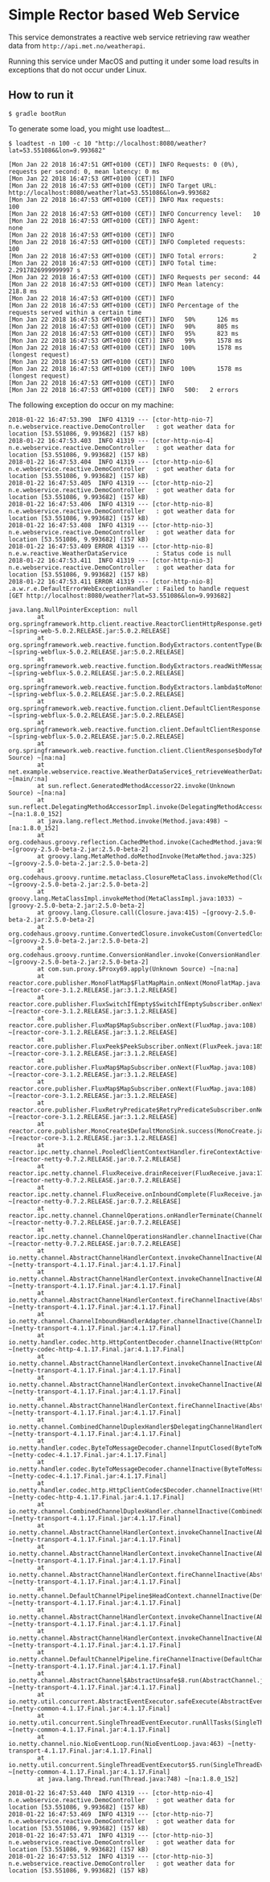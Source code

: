 # Simple Rector based Web Service

This service demonstrates a reactive web service retrieving raw weather data from `http://api.met.no/weatherapi`.

Running this service under MacOS and putting it under some load results in exceptions that do not occur under Linux.

## How to run it

    $ gradle bootRun
    
To generate some load, you might use loadtest…

    $ loadtest -n 100 -c 10 "http://localhost:8080/weather?lat=53.551086&lon=9.993682"
    
    [Mon Jan 22 2018 16:47:51 GMT+0100 (CET)] INFO Requests: 0 (0%), requests per second: 0, mean latency: 0 ms
    [Mon Jan 22 2018 16:47:53 GMT+0100 (CET)] INFO
    [Mon Jan 22 2018 16:47:53 GMT+0100 (CET)] INFO Target URL:          http://localhost:8080/weather?lat=53.551086&lon=9.993682
    [Mon Jan 22 2018 16:47:53 GMT+0100 (CET)] INFO Max requests:        100
    [Mon Jan 22 2018 16:47:53 GMT+0100 (CET)] INFO Concurrency level:   10
    [Mon Jan 22 2018 16:47:53 GMT+0100 (CET)] INFO Agent:               none
    [Mon Jan 22 2018 16:47:53 GMT+0100 (CET)] INFO
    [Mon Jan 22 2018 16:47:53 GMT+0100 (CET)] INFO Completed requests:  100
    [Mon Jan 22 2018 16:47:53 GMT+0100 (CET)] INFO Total errors:        2
    [Mon Jan 22 2018 16:47:53 GMT+0100 (CET)] INFO Total time:          2.2917826999999997 s
    [Mon Jan 22 2018 16:47:53 GMT+0100 (CET)] INFO Requests per second: 44
    [Mon Jan 22 2018 16:47:53 GMT+0100 (CET)] INFO Mean latency:        218.8 ms
    [Mon Jan 22 2018 16:47:53 GMT+0100 (CET)] INFO
    [Mon Jan 22 2018 16:47:53 GMT+0100 (CET)] INFO Percentage of the requests served within a certain time
    [Mon Jan 22 2018 16:47:53 GMT+0100 (CET)] INFO   50%      126 ms
    [Mon Jan 22 2018 16:47:53 GMT+0100 (CET)] INFO   90%      805 ms
    [Mon Jan 22 2018 16:47:53 GMT+0100 (CET)] INFO   95%      823 ms
    [Mon Jan 22 2018 16:47:53 GMT+0100 (CET)] INFO   99%      1578 ms
    [Mon Jan 22 2018 16:47:53 GMT+0100 (CET)] INFO  100%      1578 ms (longest request)
    [Mon Jan 22 2018 16:47:53 GMT+0100 (CET)] INFO
    [Mon Jan 22 2018 16:47:53 GMT+0100 (CET)] INFO  100%      1578 ms (longest request)
    [Mon Jan 22 2018 16:47:53 GMT+0100 (CET)] INFO
    [Mon Jan 22 2018 16:47:53 GMT+0100 (CET)] INFO   500:   2 errors    


The following exception do occur on my machine:

    2018-01-22 16:47:53.390  INFO 41319 --- [ctor-http-nio-7] n.e.webservice.reactive.DemoController   : got weather data for location [53.551086, 9.993682] (157 kB)
    2018-01-22 16:47:53.403  INFO 41319 --- [ctor-http-nio-4] n.e.webservice.reactive.DemoController   : got weather data for location [53.551086, 9.993682] (157 kB)
    2018-01-22 16:47:53.404  INFO 41319 --- [ctor-http-nio-6] n.e.webservice.reactive.DemoController   : got weather data for location [53.551086, 9.993682] (157 kB)
    2018-01-22 16:47:53.405  INFO 41319 --- [ctor-http-nio-2] n.e.webservice.reactive.DemoController   : got weather data for location [53.551086, 9.993682] (157 kB)
    2018-01-22 16:47:53.406  INFO 41319 --- [ctor-http-nio-8] n.e.webservice.reactive.DemoController   : got weather data for location [53.551086, 9.993682] (157 kB)
    2018-01-22 16:47:53.408  INFO 41319 --- [ctor-http-nio-3] n.e.webservice.reactive.DemoController   : got weather data for location [53.551086, 9.993682] (157 kB)
    2018-01-22 16:47:53.409 ERROR 41319 --- [ctor-http-nio-8] n.e.w.reactive.WeatherDataService        : Status code is null
    2018-01-22 16:47:53.411  INFO 41319 --- [ctor-http-nio-3] n.e.webservice.reactive.DemoController   : got weather data for location [53.551086, 9.993682] (157 kB)
    2018-01-22 16:47:53.411 ERROR 41319 --- [ctor-http-nio-8] .a.w.r.e.DefaultErrorWebExceptionHandler : Failed to handle request [GET http://localhost:8080/weather?lat=53.551086&lon=9.993682]
    
    java.lang.NullPointerException: null
            at org.springframework.http.client.reactive.ReactorClientHttpResponse.getHeaders(ReactorClientHttpResponse.java:65) ~[spring-web-5.0.2.RELEASE.jar:5.0.2.RELEASE]
            at org.springframework.web.reactive.function.BodyExtractors.contentType(BodyExtractors.java:279) ~[spring-webflux-5.0.2.RELEASE.jar:5.0.2.RELEASE]
            at org.springframework.web.reactive.function.BodyExtractors.readWithMessageReaders(BodyExtractors.java:250) ~[spring-webflux-5.0.2.RELEASE.jar:5.0.2.RELEASE]
            at org.springframework.web.reactive.function.BodyExtractors.lambda$toMono$2(BodyExtractors.java:96) ~[spring-webflux-5.0.2.RELEASE.jar:5.0.2.RELEASE]
            at org.springframework.web.reactive.function.client.DefaultClientResponse.body(DefaultClientResponse.java:82) ~[spring-webflux-5.0.2.RELEASE.jar:5.0.2.RELEASE]
            at org.springframework.web.reactive.function.client.DefaultClientResponse.bodyToMono(DefaultClientResponse.java:106) ~[spring-webflux-5.0.2.RELEASE.jar:5.0.2.RELEASE]
            at org.springframework.web.reactive.function.client.ClientResponse$bodyToMono$3.call(Unknown Source) ~[na:na]
            at net.example.webservice.reactive.WeatherDataService$_retrieveWeatherData_closure1.doCall(WeatherDataService.groovy:31) ~[main/:na]
            at sun.reflect.GeneratedMethodAccessor22.invoke(Unknown Source) ~[na:na]
            at sun.reflect.DelegatingMethodAccessorImpl.invoke(DelegatingMethodAccessorImpl.java:43) ~[na:1.8.0_152]
            at java.lang.reflect.Method.invoke(Method.java:498) ~[na:1.8.0_152]
            at org.codehaus.groovy.reflection.CachedMethod.invoke(CachedMethod.java:98) ~[groovy-2.5.0-beta-2.jar:2.5.0-beta-2]
            at groovy.lang.MetaMethod.doMethodInvoke(MetaMethod.java:325) ~[groovy-2.5.0-beta-2.jar:2.5.0-beta-2]
            at org.codehaus.groovy.runtime.metaclass.ClosureMetaClass.invokeMethod(ClosureMetaClass.java:294) ~[groovy-2.5.0-beta-2.jar:2.5.0-beta-2]
            at groovy.lang.MetaClassImpl.invokeMethod(MetaClassImpl.java:1033) ~[groovy-2.5.0-beta-2.jar:2.5.0-beta-2]
            at groovy.lang.Closure.call(Closure.java:415) ~[groovy-2.5.0-beta-2.jar:2.5.0-beta-2]
            at org.codehaus.groovy.runtime.ConvertedClosure.invokeCustom(ConvertedClosure.java:54) ~[groovy-2.5.0-beta-2.jar:2.5.0-beta-2]
            at org.codehaus.groovy.runtime.ConversionHandler.invoke(ConversionHandler.java:124) ~[groovy-2.5.0-beta-2.jar:2.5.0-beta-2]
            at com.sun.proxy.$Proxy69.apply(Unknown Source) ~[na:na]
            at reactor.core.publisher.MonoFlatMap$FlatMapMain.onNext(MonoFlatMap.java:118) ~[reactor-core-3.1.2.RELEASE.jar:3.1.2.RELEASE]
            at reactor.core.publisher.FluxSwitchIfEmpty$SwitchIfEmptySubscriber.onNext(FluxSwitchIfEmpty.java:67) ~[reactor-core-3.1.2.RELEASE.jar:3.1.2.RELEASE]
            at reactor.core.publisher.FluxMap$MapSubscriber.onNext(FluxMap.java:108) ~[reactor-core-3.1.2.RELEASE.jar:3.1.2.RELEASE]
            at reactor.core.publisher.FluxPeek$PeekSubscriber.onNext(FluxPeek.java:185) ~[reactor-core-3.1.2.RELEASE.jar:3.1.2.RELEASE]
            at reactor.core.publisher.FluxMap$MapSubscriber.onNext(FluxMap.java:108) ~[reactor-core-3.1.2.RELEASE.jar:3.1.2.RELEASE]
            at reactor.core.publisher.FluxMap$MapSubscriber.onNext(FluxMap.java:108) ~[reactor-core-3.1.2.RELEASE.jar:3.1.2.RELEASE]
            at reactor.core.publisher.FluxRetryPredicate$RetryPredicateSubscriber.onNext(FluxRetryPredicate.java:81) ~[reactor-core-3.1.2.RELEASE.jar:3.1.2.RELEASE]
            at reactor.core.publisher.MonoCreate$DefaultMonoSink.success(MonoCreate.java:139) ~[reactor-core-3.1.2.RELEASE.jar:3.1.2.RELEASE]
            at reactor.ipc.netty.channel.PooledClientContextHandler.fireContextActive(PooledClientContextHandler.java:84) ~[reactor-netty-0.7.2.RELEASE.jar:0.7.2.RELEASE]
            at reactor.ipc.netty.channel.FluxReceive.drainReceiver(FluxReceive.java:176) ~[reactor-netty-0.7.2.RELEASE.jar:0.7.2.RELEASE]
            at reactor.ipc.netty.channel.FluxReceive.onInboundComplete(FluxReceive.java:342) ~[reactor-netty-0.7.2.RELEASE.jar:0.7.2.RELEASE]
            at reactor.ipc.netty.channel.ChannelOperations.onHandlerTerminate(ChannelOperations.java:420) ~[reactor-netty-0.7.2.RELEASE.jar:0.7.2.RELEASE]
            at reactor.ipc.netty.channel.ChannelOperationsHandler.channelInactive(ChannelOperationsHandler.java:108) ~[reactor-netty-0.7.2.RELEASE.jar:0.7.2.RELEASE]
            at io.netty.channel.AbstractChannelHandlerContext.invokeChannelInactive(AbstractChannelHandlerContext.java:245) ~[netty-transport-4.1.17.Final.jar:4.1.17.Final]
            at io.netty.channel.AbstractChannelHandlerContext.invokeChannelInactive(AbstractChannelHandlerContext.java:231) ~[netty-transport-4.1.17.Final.jar:4.1.17.Final]
            at io.netty.channel.AbstractChannelHandlerContext.fireChannelInactive(AbstractChannelHandlerContext.java:224) ~[netty-transport-4.1.17.Final.jar:4.1.17.Final]
            at io.netty.channel.ChannelInboundHandlerAdapter.channelInactive(ChannelInboundHandlerAdapter.java:75) ~[netty-transport-4.1.17.Final.jar:4.1.17.Final]
            at io.netty.handler.codec.http.HttpContentDecoder.channelInactive(HttpContentDecoder.java:205) ~[netty-codec-http-4.1.17.Final.jar:4.1.17.Final]
            at io.netty.channel.AbstractChannelHandlerContext.invokeChannelInactive(AbstractChannelHandlerContext.java:245) ~[netty-transport-4.1.17.Final.jar:4.1.17.Final]
            at io.netty.channel.AbstractChannelHandlerContext.invokeChannelInactive(AbstractChannelHandlerContext.java:231) ~[netty-transport-4.1.17.Final.jar:4.1.17.Final]
            at io.netty.channel.AbstractChannelHandlerContext.fireChannelInactive(AbstractChannelHandlerContext.java:224) ~[netty-transport-4.1.17.Final.jar:4.1.17.Final]
            at io.netty.channel.CombinedChannelDuplexHandler$DelegatingChannelHandlerContext.fireChannelInactive(CombinedChannelDuplexHandler.java:420) ~[netty-transport-4.1.17.Final.jar:4.1.17.Final]
            at io.netty.handler.codec.ByteToMessageDecoder.channelInputClosed(ByteToMessageDecoder.java:377) ~[netty-codec-4.1.17.Final.jar:4.1.17.Final]
            at io.netty.handler.codec.ByteToMessageDecoder.channelInactive(ByteToMessageDecoder.java:342) ~[netty-codec-4.1.17.Final.jar:4.1.17.Final]
            at io.netty.handler.codec.http.HttpClientCodec$Decoder.channelInactive(HttpClientCodec.java:282) ~[netty-codec-http-4.1.17.Final.jar:4.1.17.Final]
            at io.netty.channel.CombinedChannelDuplexHandler.channelInactive(CombinedChannelDuplexHandler.java:223) ~[netty-transport-4.1.17.Final.jar:4.1.17.Final]
            at io.netty.channel.AbstractChannelHandlerContext.invokeChannelInactive(AbstractChannelHandlerContext.java:245) ~[netty-transport-4.1.17.Final.jar:4.1.17.Final]
            at io.netty.channel.AbstractChannelHandlerContext.invokeChannelInactive(AbstractChannelHandlerContext.java:231) ~[netty-transport-4.1.17.Final.jar:4.1.17.Final]
            at io.netty.channel.AbstractChannelHandlerContext.fireChannelInactive(AbstractChannelHandlerContext.java:224) ~[netty-transport-4.1.17.Final.jar:4.1.17.Final]
            at io.netty.channel.DefaultChannelPipeline$HeadContext.channelInactive(DefaultChannelPipeline.java:1354) ~[netty-transport-4.1.17.Final.jar:4.1.17.Final]
            at io.netty.channel.AbstractChannelHandlerContext.invokeChannelInactive(AbstractChannelHandlerContext.java:245) ~[netty-transport-4.1.17.Final.jar:4.1.17.Final]
            at io.netty.channel.AbstractChannelHandlerContext.invokeChannelInactive(AbstractChannelHandlerContext.java:231) ~[netty-transport-4.1.17.Final.jar:4.1.17.Final]
            at io.netty.channel.DefaultChannelPipeline.fireChannelInactive(DefaultChannelPipeline.java:917) ~[netty-transport-4.1.17.Final.jar:4.1.17.Final]
            at io.netty.channel.AbstractChannel$AbstractUnsafe$8.run(AbstractChannel.java:822) ~[netty-transport-4.1.17.Final.jar:4.1.17.Final]
            at io.netty.util.concurrent.AbstractEventExecutor.safeExecute(AbstractEventExecutor.java:163) ~[netty-common-4.1.17.Final.jar:4.1.17.Final]
            at io.netty.util.concurrent.SingleThreadEventExecutor.runAllTasks(SingleThreadEventExecutor.java:403) ~[netty-common-4.1.17.Final.jar:4.1.17.Final]
            at io.netty.channel.nio.NioEventLoop.run(NioEventLoop.java:463) ~[netty-transport-4.1.17.Final.jar:4.1.17.Final]
            at io.netty.util.concurrent.SingleThreadEventExecutor$5.run(SingleThreadEventExecutor.java:858) ~[netty-common-4.1.17.Final.jar:4.1.17.Final]
            at java.lang.Thread.run(Thread.java:748) ~[na:1.8.0_152]
    
    2018-01-22 16:47:53.440  INFO 41319 --- [ctor-http-nio-4] n.e.webservice.reactive.DemoController   : got weather data for location [53.551086, 9.993682] (157 kB)
    2018-01-22 16:47:53.469  INFO 41319 --- [ctor-http-nio-7] n.e.webservice.reactive.DemoController   : got weather data for location [53.551086, 9.993682] (157 kB)
    2018-01-22 16:47:53.471  INFO 41319 --- [ctor-http-nio-3] n.e.webservice.reactive.DemoController   : got weather data for location [53.551086, 9.993682] (157 kB)
    2018-01-22 16:47:53.512  INFO 41319 --- [ctor-http-nio-3] n.e.webservice.reactive.DemoController   : got weather data for location [53.551086, 9.993682] (157 kB)